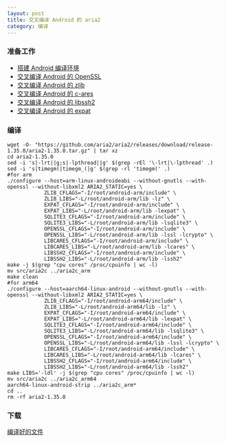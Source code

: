 ```yaml
---
layout: post
title: 交叉编译 Android 的 aria2
category: 编译
---
```


### 准备工作
- [搭建 Android 编译环境](/编译/2019/11/22/android-environment.html)
- [交叉编译 Android 的 OpenSSL](/编译/2019/11/22/android-openssl.html)
- [交叉编译 Android 的 zlib](/编译/2019/12/19/android-zlib.html)
- [交叉编译 Android 的 c-ares](/编译/2019/12/28/android-c-ares.html)
- [交叉编译 Android 的 libssh2](/编译/2019/12/28/android-libssh2.html)
- [交叉编译 Android 的 expat](/编译/2019/12/28/android-expat.html)

### 编译
```shell
wget -O- "https://github.com/aria2/aria2/releases/download/release-1.35.0/aria2-1.35.0.tar.gz" | tar xz
cd aria2-1.35.0
sed -i 's|-lrt||g;s|-lpthread||g' $(grep -rEl '\-lrt|\-lpthread' .)
sed -i 's|timegm(|timegm_(|g' $(grep -rl 'timegm(' .)
#for arm
./configure --host=arm-linux-androideabi --without-gnutls --with-openssl --without-libxml2 ARIA2_STATIC=yes \
			ZLIB_CFLAGS="-I/root/android-arm/include" \
			ZLIB_LIBS="-L/root/android-arm/lib -lz" \
			EXPAT_CFLAGS="-I/root/android-arm/include" \
			EXPAT_LIBS="-L/root/android-arm/lib -lexpat" \
			SQLITE3_CFLAGS="-I/root/android-arm/include" \
			SQLITE3_LIBS="-L/root/android-arm/lib -lsqlite3" \
			OPENSSL_CFLAGS="-I/root/android-arm/include" \
			OPENSSL_LIBS="-L/root/android-arm/lib -lssl -lcrypto" \
			LIBCARES_CFLAGS="-I/root/android-arm/include" \
			LIBCARES_LIBS="-L/root/android-arm/lib -lcares" \
			LIBSSH2_CFLAGS="-I/root/android-arm/include" \
			LIBSSH2_LIBS="-L/root/android-arm/lib -lssh2"
make -j $(grep "cpu cores" /proc/cpuinfo | wc -l)
mv src/aria2c ../aria2c_arm
make clean
#for arm64
./configure --host=aarch64-linux-android --without-gnutls --with-openssl --without-libxml2 ARIA2_STATIC=yes \
			ZLIB_CFLAGS="-I/root/android-arm64/include" \
			ZLIB_LIBS="-L/root/android-arm64/lib -lz" \
			EXPAT_CFLAGS="-I/root/android-arm64/include" \
			EXPAT_LIBS="-L/root/android-arm64/lib -lexpat" \
			SQLITE3_CFLAGS="-I/root/android-arm64/include" \
			SQLITE3_LIBS="-L/root/android-arm64/lib -lsqlite3" \
			OPENSSL_CFLAGS="-I/root/android-arm64/include" \
			OPENSSL_LIBS="-L/root/android-arm64/lib -lssl -lcrypto" \
			LIBCARES_CFLAGS="-I/root/android-arm64/include" \
			LIBCARES_LIBS="-L/root/android-arm64/lib -lcares" \
			LIBSSH2_CFLAGS="-I/root/android-arm64/include" \
			LIBSSH2_LIBS="-L/root/android-arm64/lib -lssh2"
make LIBS='-ldl' -j $(grep "cpu cores" /proc/cpuinfo | wc -l)
mv src/aria2c ../aria2c_arm64
aarch64-linux-android-strip ../aria2c_arm*
cd ..
rm -rf aria2-1.35.0
```

### 下载
[编译好的文件](/assets/android-aria2.tgz)
